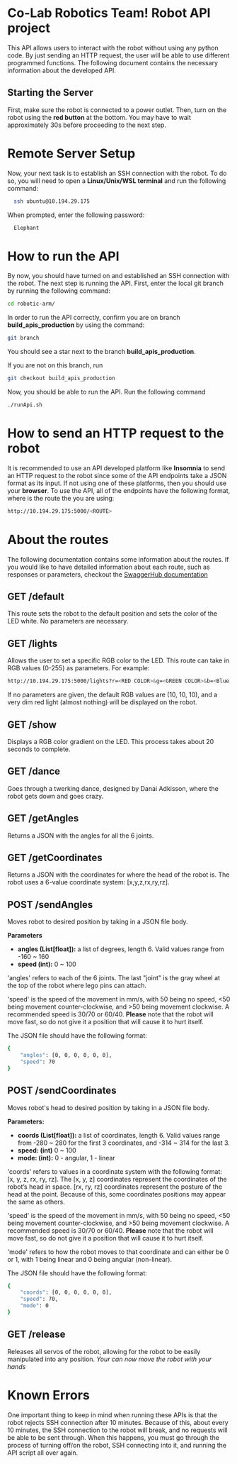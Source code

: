 # Co-Lab Robotics Team! Robot API project
This API allows users to interact with the robot without using any python code. By just sending an HTTP request, the user will be able to use different programmed functions. The following document contains the necessary information about the developed API.

## Starting the Server
First, make sure the robot is connected to a power outlet. Then, turn on the robot using the **red button** at the bottom. You may have to wait approximately 30s before proceeding to the next step.

# Remote Server Setup
Now, your next task is to establish an SSH connection with the robot. To do so, you will need to open a **Linux/Unix/WSL terminal** and run the following command:

```bash
  ssh ubuntu@10.194.29.175
```

When prompted, enter the following password:
```bash
  Elephant
```

# How to run the API
By now, you should have turned on and established an SSH connection with the robot. 
The next step is running the API. First, enter the local git branch by running the following command:
```bash
cd robotic-arm/
```

In order to run the API correctly, confirm you are on branch **build_apis_production** by using the command:
```bash
git branch
```
You should see a star next to the branch **build_apis_production**. 

If you are not on this branch, run
```bash
git checkout build_apis_production
```
Now, you should be able to run the API.
Run the following command
```bash
./runApi.sh
```

# How to send an HTTP request to the robot
It is recommended to use an API developed platform like **Insomnia** to send an HTTP request to the robot since some of the API endpoints take a JSON format as its input. If not using one of these platforms, then you should use your **browser**.
To use the API, all of the endpoints have the following format, where <ROUTE> is the route the you are using:
```bash
http://10.194.29.175:5000/<ROUTE>
```  

# About the routes

The following documentation contains some information about the routes. If you would like to have detailed information about each route, such as responses or parameters, checkout the [SwaggerHub documentation](https://app.swaggerhub.com/apis/RAULNGTANG/robotAPI/1.0.0)

## GET /default
This route sets the robot to the default position and sets the color of the LED white. No parameters are necessary.

## GET /lights
Allows the user to set a specific RGB color to the LED. This route can take in RGB values (0-255) as parameters. For example:
```bash
http://10.194.29.175:5000/lights?r=<RED COLOR>&g=<GREEN COLOR>&b=<Blue color>
``` 
If no parameters are given, the default RGB values are (10, 10, 10), and a very dim red light (almost nothing) will be displayed on the robot. 

## GET /show
Displays a RGB color gradient on the LED. This process takes about 20 seconds to complete. 

## GET /dance
Goes through a twerking dance, designed by Danai Adkisson, where the robot gets down and goes crazy. 

## GET /getAngles
Returns a JSON with the angles for all the 6 joints. 

## GET /getCoordinates
Returns a JSON with the coordinates for where the head of the robot is. The robot uses a 6-value coordinate system: [x,y,z,rx,ry,rz]. 

## POST /sendAngles
Moves robot to desired position by taking in a JSON file body.

**Parameters**
* **angles (List[float]):**  a list of degrees, length 6. Valid values range from -160 ~ 160
* **speed (int):** 0 ~ 100

'angles' refers to each of the 6 joints. The last "joint" is the gray wheel at the top of the robot where lego pins can attach.

'speed' is the speed of the movement in mm/s, with 50 being no speed, <50 being movement counter-clockwise, and >50 being movement clockwise. A recommended speed is 30/70 or 60/40. **Please** note that the robot will move fast, so do not give it a position that will cause it to hurt itself.  

The JSON file should have the following format:

```bash
{
    "angles": [0, 0, 0, 0, 0, 0],
    "speed": 70
}
```

## POST /sendCoordinates
Moves robot's head to desired position by taking in a JSON file body.

**Parameters:**
* **coords (List[float]):** a list of coordinates, length 6. Valid values range from -280 ~ 280 for the first 3 coordinates, and -314 ~ 314 for the last 3. 
* **speed: (int)** 0 ~ 100
* **mode: (int):** 0 - angular, 1 - linear

'coords' refers to values in a coordinate system with the following format: [x, y, z, rx, ry, rz]. The [x, y, z] coordinates represent the coordinates of the robot’s head in space. [rx, ry, rz] coordinates represent the posture of the head at the point. Because of this, some coordinates positions may appear the same as others. 

'speed' is the speed of the movement in mm/s, with 50 being no speed, <50 being movement counter-clockwise, and >50 being movement clockwise. A recommended speed is 30/70 or 60/40. **Please** note that the robot will move fast, so do not give it a position that will cause it to hurt itself. 

'mode' refers to how the robot moves to that coordinate and can either be 0 or 1, with 1 being linear and 0 being angular (non-linear).  

The JSON file should have the following format:

```bash 
{
    "coords": [0, 0, 0, 0, 0, 0],
    "speed": 70,
    "mode": 0
}
```

## GET /release
Releases all servos of the robot, allowing for the robot to be easily manipulated into any position. *Your can now move the robot with your hands*

# Known Errors 
One important thing to keep in mind when running these APIs is that the robot rejects SSH connection after 10 minutes. Because of this, about every 10 minutes, the SSH connection to the robot will break, and no requests will be able to be sent through. When this happens, you must go through the process of turning off/on the robot, SSH connecting into it, and running the API script all over again. 
